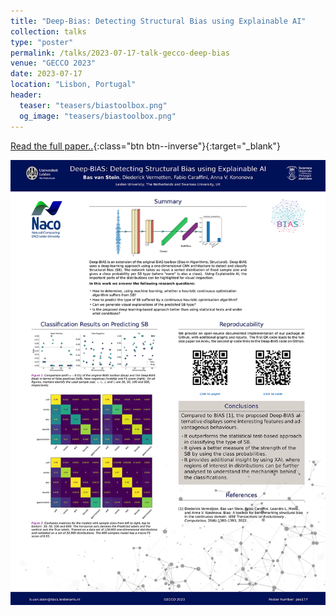 ```yaml
---
title: "Deep-Bias: Detecting Structural Bias using Explainable AI"
collection: talks
type: "poster"
permalink: /talks/2023-07-17-talk-gecco-deep-bias
venue: "GECCO 2023"
date: 2023-07-17
location: "Lisbon, Portugal"
header:
  teaser: "teasers/biastoolbox.png"
  og_image: "teasers/biastoolbox.png"
---
```



[Read the full paper..](https://arxiv.org/abs/2304.01869){:class="btn btn--inverse"}{:target="_blank"}


![](../files/GECCO_Deep_BIAS_Poster_final.png)